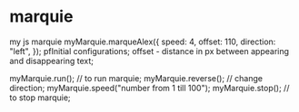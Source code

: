 # marquie
my js marquie
myMarquie.marqueAlex({
    speed: 4,
    offset: 110,
    direction: "left",
});
pfInitial configurations;
offset - distance in px between appearing and disappearing text; 


myMarquie.run(); // to run marquie;
myMarquie.reverse(); // change direction;
myMarquie.speed("number from 1 till 100");
myMarquie.stop();  // to stop marquie;
​
